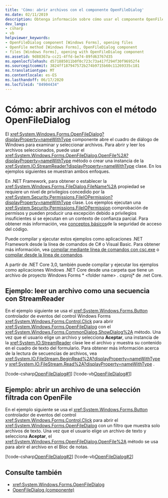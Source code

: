 ```yaml
---
title: 'Cómo: abrir archivos con el componente OpenFileDialog'
ms.date: 02/11/2019
description: Obtenga información sobre cómo usar el componente OpenFileDialog para abrir el cuadro de diálogo de Windows para examinar y seleccionar archivos.
dev_langs:
- csharp
- vb
helpviewer_keywords:
- OpenFileDialog component [Windows Forms], opening files
- OpenFile method [Windows Forms], OpenFileDialog component
- files [Windows Forms], opening with OpenFileDialog component
ms.assetid: 9d88367a-cc21-4ffd-be74-89fd63767d35
ms.openlocfilehash: d571885011b0f0c723c73a417f294f30f96952f4
ms.sourcegitcommit: 3824ff187947572b274b9715b60c11269335c181
ms.translationtype: MT
ms.contentlocale: es-ES
ms.lasthandoff: 06/17/2020
ms.locfileid: "84904434"
---
```

# <a name="how-to-open-files-with-the-openfiledialog"></a>Cómo: abrir archivos con el método OpenFileDialog

El <xref:System.Windows.Forms.OpenFileDialog?displayProperty=nameWithType> componente abre el cuadro de diálogo de Windows para examinar y seleccionar archivos. Para abrir y leer los archivos seleccionados, puede usar el <xref:System.Windows.Forms.OpenFileDialog.OpenFile%2A?displayProperty=nameWithType> método o crear una instancia de la <xref:System.IO.StreamReader?displayProperty=nameWithType> clase. En los ejemplos siguientes se muestran ambos enfoques.

En .NET Framework, para obtener o establecer la <xref:System.Windows.Forms.FileDialog.FileName%2A> propiedad se requiere un nivel de privilegios concedido por la <xref:System.Security.Permissions.FileIOPermission?displayProperty=nameWithType> clase. Los ejemplos ejecutan una <xref:System.Security.Permissions.FileIOPermission> comprobación de permisos y pueden producir una excepción debido a privilegios insuficientes si se ejecutan en un contexto de confianza parcial. Para obtener más información, vea [conceptos básicos](../../misc/code-access-security-basics.md)de la seguridad de acceso del código.

Puede compilar y ejecutar estos ejemplos como aplicaciones .NET Framework desde la línea de comandos de C# o Visual Basic. Para obtener más información, vea [compilar mediante línea de comandos con csc.exe](../../../csharp/language-reference/compiler-options/command-line-building-with-csc-exe.md) o [compilar desde la línea de comandos](../../../visual-basic/reference/command-line-compiler/building-from-the-command-line.md).

A partir de .NET Core 3,0, también puede compilar y ejecutar los ejemplos como aplicaciones Windows .NET Core desde una carpeta que tiene un archivo de proyecto Windows Forms * \<folder name> . csproj* de .net Core.

## <a name="example-read-a-file-as-a-stream-with-streamreader"></a>Ejemplo: leer un archivo como una secuencia con StreamReader  
  
En el ejemplo siguiente se usa el <xref:System.Windows.Forms.Button> controlador de eventos del control Windows Forms <xref:System.Windows.Forms.Control.Click> para abrir <xref:System.Windows.Forms.OpenFileDialog> con el <xref:System.Windows.Forms.CommonDialog.ShowDialog%2A> método. Una vez que el usuario elige un archivo y selecciona **Aceptar**, una instancia de la <xref:System.IO.StreamReader> clase lee el archivo y muestra su contenido en el cuadro de texto del formulario. Para obtener más información acerca de la lectura de secuencias de archivos, vea <xref:System.IO.FileStream.BeginRead%2A?displayProperty=nameWithType> y <xref:System.IO.FileStream.Read%2A?displayProperty=nameWithType> .  

 [!code-csharp[OpenFileDialog#1](~/samples/snippets/winforms/open-files/example1/cs/Form1.cs)]
 [!code-vb[OpenFileDialog#1](~/samples/snippets/winforms/open-files/example1/vb/Form1.vb)]  

## <a name="example-open-a-file-from-a-filtered-selection-with-openfile"></a>Ejemplo: abrir un archivo de una selección filtrada con OpenFile

En el ejemplo siguiente se usa el <xref:System.Windows.Forms.Button> controlador de eventos del control <xref:System.Windows.Forms.Control.Click> para abrir el <xref:System.Windows.Forms.OpenFileDialog> con un filtro que muestra solo archivos de texto. Una vez que el usuario elige un archivo de texto y selecciona **Aceptar**, el <xref:System.Windows.Forms.OpenFileDialog.OpenFile%2A> método se usa para abrir el archivo en el Bloc de notas.

 [!code-csharp[OpenFileDialog#2](~/samples/snippets/winforms/open-files/example2/cs/Form1.cs)]
 [!code-vb[OpenFileDialog#2](~/samples/snippets/winforms/open-files/example2/vb/Form1.vb)]  

## <a name="see-also"></a>Consulte también

- <xref:System.Windows.Forms.OpenFileDialog>
- [OpenFileDialog (componente)](openfiledialog-component-windows-forms.md)
